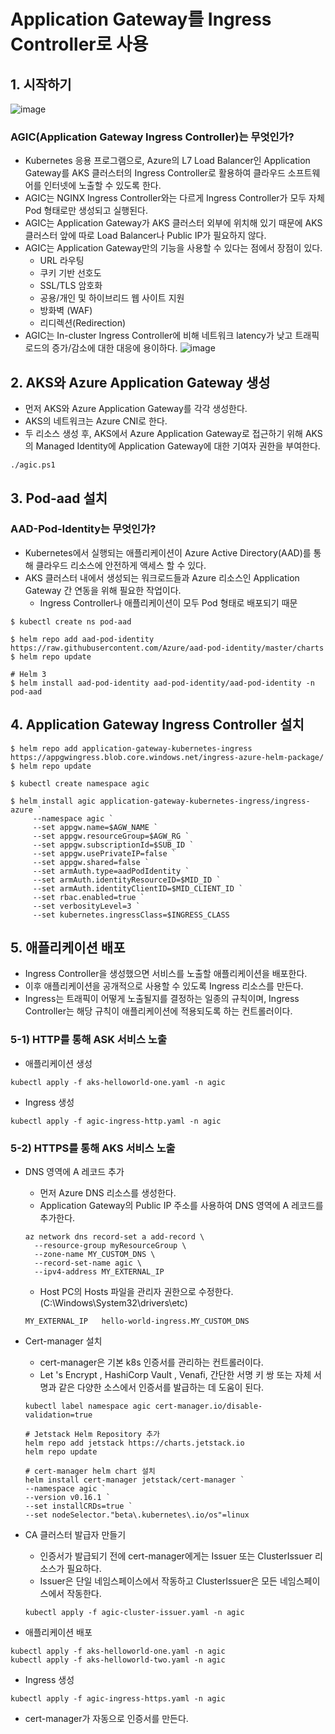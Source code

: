 # Application Gateway를 Ingress Controller로 사용

## 1. 시작하기
![image](https://user-images.githubusercontent.com/50107548/141387471-2434e5e7-325c-4f7a-84e3-cbf6189ecac4.png)
### AGIC(Application Gateway Ingress Controller)는 무엇인가?
- Kubernetes 응용 프로그램으로, Azure의 L7 Load Balancer인 Application Gateway를 AKS 클러스터의 Ingress Controller로 활용하여 클라우드 소프트웨어를 인터넷에 노출할 수 있도록 한다.
- AGIC는 NGINX Ingress Controller와는 다르게 Ingress Controller가 모두 자체 Pod 형태로만 생성되고 실행된다. 
- AGIC는 Application Gateway가 AKS 클러스터 외부에 위치해 있기 때문에 AKS 클러스터 앞에 따로 Load Balancer나 Public IP가 필요하지 않다.
- AGIC는 Application Gateway만의 기능을 사용할 수 있다는 점에서 장점이 있다.
  - URL 라우팅
  - 쿠키 기반 선호도
  - SSL/TLS 암호화
  - 공용/개인 및 하이브리드 웹 사이트 지원
  - 방화벽 (WAF)
  - 리디렉션(Redirection)
- AGIC는 In-cluster Ingress Controller에 비해 네트워크 latency가 낮고 트래픽 로드의 증가/감소에 대한 대응에 용이하다.
![image](https://user-images.githubusercontent.com/50107548/141387503-aa0b2ccf-c23a-40ec-a203-827e8b4184b8.png)



## 2. AKS와 Azure Application Gateway 생성
- 먼저 AKS와 Azure Application Gateway를 각각 생성한다.
- AKS의 네트워크는 Azure CNI로 한다.
- 두 리소스 생성 후, AKS에서 Azure Application Gateway로 접근하기 위해 AKS의 Managed Identity에 Application Gateway에 대한 기여자 권한을 부여한다.
```
./agic.ps1
```

## 3. Pod-aad 설치
### AAD-Pod-Identity는 무엇인가?
- Kubernetes에서 실행되는 애플리케이션이 Azure Active Directory(AAD)를 통해 클라우드 리소스에 안전하게 액세스 할 수 있다.
- AKS 클러스터 내에서 생성되는 워크로드들과 Azure 리소스인 Application Gateway 간 연동을 위해 필요한 작업이다.
  - Ingress Controller나 애플리케이션이 모두 Pod 형태로 배포되기 때문
```
$ kubectl create ns pod-aad

$ helm repo add aad-pod-identity https://raw.githubusercontent.com/Azure/aad-pod-identity/master/charts
$ helm repo update

# Helm 3
$ helm install aad-pod-identity aad-pod-identity/aad-pod-identity -n pod-aad
```

## 4. Application Gateway Ingress Controller 설치
```
$ helm repo add application-gateway-kubernetes-ingress https://appgwingress.blob.core.windows.net/ingress-azure-helm-package/
$ helm repo update

$ kubectl create namespace agic

$ helm install agic application-gateway-kubernetes-ingress/ingress-azure `
     --namespace agic `
     --set appgw.name=$AGW_NAME `
     --set appgw.resourceGroup=$AGW_RG `
     --set appgw.subscriptionId=$SUB_ID `
     --set appgw.usePrivateIP=false `
     --set appgw.shared=false `
     --set armAuth.type=aadPodIdentity `
     --set armAuth.identityResourceID=$MID_ID `
     --set armAuth.identityClientID=$MID_CLIENT_ID `
     --set rbac.enabled=true `
     --set verbosityLevel=3 `
     --set kubernetes.ingressClass=$INGRESS_CLASS
```

## 5. 애플리케이션 배포
- Ingress Controller을 생성했으면 서비스를 노출할 애플리케이션을 배포한다.
- 이후 애플리케이션을 공개적으로 사용할 수 있도록 Ingress 리소스를 만든다.
- Ingress는 트래픽이 어떻게 노출될지를 결정하는 일종의 규칙이며, Ingress Controller는 해당 규칙이 애플리케이션에 적용되도록 하는 컨트롤러이다.

### 5-1) HTTP를 통해 ASK 서비스 노출
- 애플리케이션 생성
```
kubectl apply -f aks-helloworld-one.yaml -n agic
```
- Ingress 생성
```
kubectl apply -f agic-ingress-http.yaml -n agic
```

### 5-2) HTTPS를 통해 AKS 서비스 노출
- DNS 영역에 A 레코드 추가
  - 먼저 Azure DNS 리소스를 생성한다.
  - Application Gateway의 Public IP 주소를 사용하여 DNS 영역에 A 레코드를 추가한다.
  ```
  az network dns record-set a add-record \
    --resource-group myResourceGroup \
    --zone-name MY_CUSTOM_DNS \
    --record-set-name agic \
    --ipv4-address MY_EXTERNAL_IP
  ```
  - Host PC의 Hosts 파일을 관리자 권한으로 수정한다.(C:\Windows\System32\drivers\etc)
  ```
  MY_EXTERNAL_IP   hello-world-ingress.MY_CUSTOM_DNS
  ```

- Cert-manager 설치
  - cert-manager은 기본 k8s 인증서를 관리하는 컨트롤러이다.
  - Let 's Encrypt , HashiCorp Vault , Venafi, 간단한 서명 키 쌍 또는 자체 서명과 같은 다양한 소스에서 인증서를 발급하는 데 도움이 된다.
  ```
  kubectl label namespace agic cert-manager.io/disable-validation=true

  # Jetstack Helm Repository 추가
  helm repo add jetstack https://charts.jetstack.io
  helm repo update

  # cert-manager helm chart 설치
  helm install cert-manager jetstack/cert-manager `
  --namespace agic `
  --version v0.16.1 `
  --set installCRDs=true `
  --set nodeSelector."beta\.kubernetes\.io/os"=linux
  ```

- CA 클러스터 발급자 만들기
  - 인증서가 발급되기 전에 cert-manager에게는 Issuer 또는 ClusterIssuer 리소스가 필요하다.
  - Issuer은 단일 네임스페이스에서 작동하고 ClusterIssuer은 모든 네임스페이스에서 작동한다.
  ```
  kubectl apply -f agic-cluster-issuer.yaml -n agic
  ```

- 애플리케이션 배포
```
kubectl apply -f aks-helloworld-one.yaml -n agic
kubectl apply -f aks-helloworld-two.yaml -n agic
```

- Ingress 생성
```
kubectl apply -f agic-ingress-https.yaml -n agic
```

- cert-manager가 자동으로 인증서를 만든다.

